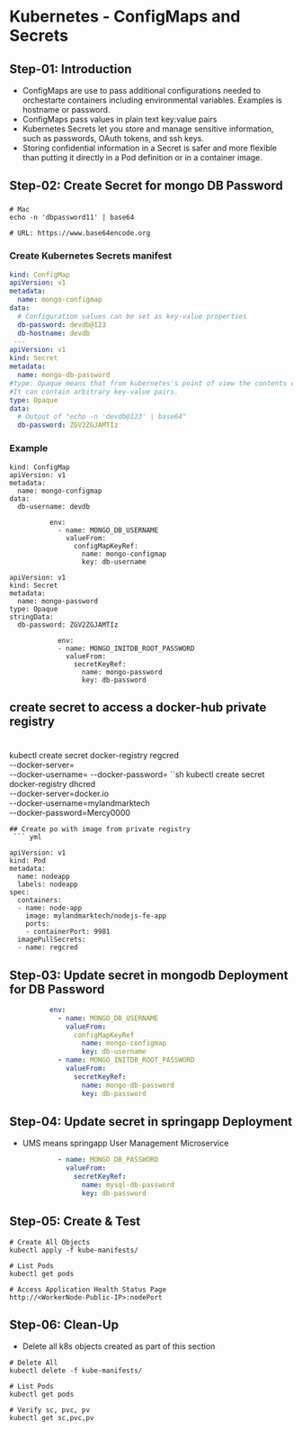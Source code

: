 # Kubernetes - ConfigMaps and Secrets

## Step-01: Introduction
- ConfigMaps are use to pass additional configurations needed to orchestarte containers including environmental variables. Examples is hostname or password.
- ConfigMaps pass values in plain text key:value pairs
- Kubernetes Secrets let you store and manage sensitive information, such as passwords, OAuth tokens, and ssh keys. 
- Storing confidential information in a Secret is safer and more flexible than putting it directly in a Pod definition or in a container image. 

## Step-02: Create Secret for mongo DB Password
### 
```
# Mac
echo -n 'dbpassword11' | base64

# URL: https://www.base64encode.org
```
### Create Kubernetes Secrets manifest
```yml
kind: ConfigMap 
apiVersion: v1 
metadata:
  name: mongo-configmap 
data:
  # Configuration values can be set as key-value properties
  db-password: devdb@123
  db-hostname: devdb
 ---
apiVersion: v1
kind: Secret
metadata:
  name: mongo-db-password
#type: Opaque means that from kubernetes's point of view the contents of this Secret is unstructured.
#It can contain arbitrary key-value pairs. 
type: Opaque
data:
  # Output of "echo -n 'devdb@123' | base64"
  db-password: ZGV2ZGJAMTIz
```
### Example
```
kind: ConfigMap 
apiVersion: v1 
metadata:
  name: mongo-configmap 
data:
  db-username: devdb

          env:
            - name: MONGO_DB_USERNAME
              valueFrom: 
                configMapKeyRef: 
                  name: mongo-configmap 
                  key: db-username
```
```
apiVersion: v1
kind: Secret
metadata:
  name: mongo-password
type: Opaque
stringData:
  db-password: ZGV2ZGJAMTIz 

            env:
            - name: MONGO_INITDB_ROOT_PASSWORD
              valueFrom:
                secretKeyRef:
                  name: mongo-password
                  key: db-password
```
## create secret to access a docker-hub private  registry
# 
kubectl create secret docker-registry regcred \
--docker-server=<your-registry-server> \
--docker-username=<your-name> --docker-password=<your-pword>
``sh
kubectl create secret docker-registry dhcred \
--docker-server=docker.io \
--docker-username=mylandmarktech \
--docker-password=Mercy0000 
```
## Create po with image from private registry 
 ``` yml
  
apiVersion: v1
kind: Pod
metadata:
  name: nodeapp
  labels: nodeapp
spec:
  containers:
  - name: node-app
    image: mylandmarktech/nodejs-fe-app
    ports:
    - containerPort: 9981
  imagePullSecrets:
  - name: regcred
  ```
## Step-03: Update secret in mongodb Deployment for DB Password
```yml
          env:
            - name: MONGO_DB_USERNAME
              valueFrom: 
                configMapKeyRef 
                  name: mongo-configmap 
                  key: db-username
            - name: MONGO_INITDB_ROOT_PASSWORD
              valueFrom:
                secretKeyRef:
                  name: mongo-db-password
                  key: db-password
```
## Step-04: Update secret in springapp Deployment
- UMS means springapp User Management Microservice
```yml
            - name: MONGO_DB_PASSWORD
              valueFrom:
                secretKeyRef:
                  name: mysql-db-password
                  key: db-password
```

## Step-05: Create & Test
```
# Create All Objects
kubectl apply -f kube-manifests/

# List Pods
kubectl get pods

# Access Application Health Status Page
http://<WorkerNode-Public-IP>:nodePort
```

## Step-06: Clean-Up
- Delete all k8s objects created as part of this section
```
# Delete All
kubectl delete -f kube-manifests/

# List Pods
kubectl get pods

# Verify sc, pvc, pv
kubectl get sc,pvc,pv
```
